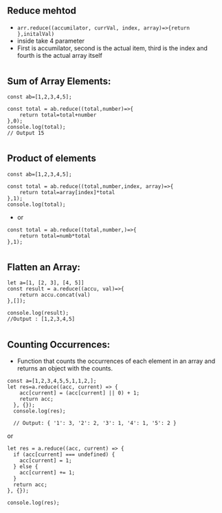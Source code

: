 #
## Reduce mehtod
* `arr.reduce((accumilator, currVal, index, array)=>{return },initalVal)`
* inside take 4 parameter
* First is accumilator, second is the actual item, third is the index and fourth is the actual array itself
#
## Sum of Array Elements:
```
const ab=[1,2,3,4,5];

const total = ab.reduce((total,number)=>{
    return total=total+number
},0);
console.log(total);
// Output 15
```

#
## Product of elements
```
const ab=[1,2,3,4,5];

const total = ab.reduce((total,number,index, array)=>{
    return total=array[index]*total
},1);
console.log(total);
```
* or 
```
const total = ab.reduce((total,number,)=>{
    return total=numb*total
},1);
```

#
## Flatten an Array:
```
let a=[1, [2, 3], [4, 5]]
const result = a.reduce((accu, val)=>{
    return accu.concat(val)
},[]);

console.log(result);
//Output : [1,2,3,4,5]
```

#
## Counting Occurrences:
* Function that counts the occurrences of each element in an array and returns an object with the counts. 
```
const a=[1,2,3,4,5,5,1,1,2,];
let res=a.reduce((acc, current) => {
    acc[current] = (acc[current] || 0) + 1;
    return acc;
  }, {});
  console.log(res);

  // Output: { '1': 3, '2': 2, '3': 1, '4': 1, '5': 2 }
```

or
```
let res = a.reduce((acc, current) => {
  if (acc[current] === undefined) {
    acc[current] = 1;
  } else {
    acc[current] += 1;
  }
  return acc;
}, {});

console.log(res);
```

